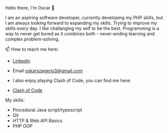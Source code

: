 Hello there, I'm Oscar 👋

I am an aspiring software developer, currently developing my PHP skills, but I am always looking forward to expanding my skills. Trying to improve my skills every day.
I like challanging my self to be the best. Programming is a way to never get bored as it combines both - never-ending learning and complex problem-solving.


 📫 How to reach me here:
- [Linkedin](https://www.linkedin.com/in/oskarszageris/)
- Email oskarszageris3@gmail.com

- I also enjoy playing Clash of Code, you can find me here:
- [Clash of Code](https://www.codingame.com/profile/25bd451e7e27a2fd52128a410eb96fc34641964)

My skills:
- Procedural Java script/typescript
- Git
- HTTP & Web API Basics
- PHP OOP
